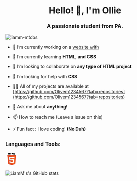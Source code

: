 <h1 align="center">Hello! 👋, I'm Ollie</h1>
<h3 align="center">A passionate student from PA.</h3>

<p align="left"> <img src="https://komarev.com/ghpvc/?username=liamm-mtcbs&label=Profile%20views&color=0e75b6&style=flat" alt="liamm-mtcbs" /> </p>

- 🔭 I’m currently working on a [ website with](https://github.com/Olivem1234567/olivem1234567.github.io)

- 🌱 I’m currently learning **HTML, and CSS**

- 👯 I’m looking to collaborate on **any type of HTML project**

- 🤝 I’m looking for help with **CSS**

- 👨‍💻 All of my projects are available at [https://github.com/Olivem1234567?tab=repositories](https://github.com/Olivem1234567?tab=repositories)

- 💬 Ask me about **anything!**

- 📫 How to reach me (Leave a issue on this)

- ⚡ Fun fact : I love coding! **(No Duh)**


<h3 align="left">Languages and Tools:</h3>
<a href="https://www.w3.org/html/" target="_blank" rel="noreferrer"> <img src="https://raw.githubusercontent.com/devicons/devicon/master/icons/html5/html5-original-wordmark.svg" alt="html5" width="40" height="40"/> </a>



![LiamM's's GitHub stats](https://github-readme-stats.vercel.app/api?username=Olivem1234567&show_icons=true&theme=radical)
